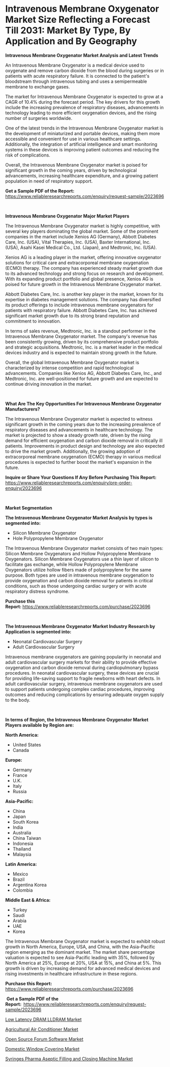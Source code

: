 <p><h1>Intravenous Membrane Oxygenator Market Size Reflecting a Forecast Till 2031: Market By Type, By Application and By Geography</h1></p><p><strong>Intravenous Membrane Oxygenator Market Analysis and Latest Trends</strong></p>
<p><p>An Intravenous Membrane Oxygenator is a medical device used to oxygenate and remove carbon dioxide from the blood during surgeries or in patients with acute respiratory failure. It is connected to the patient's bloodstream through intravenous tubing and uses a semipermeable membrane to exchange gases.</p><p>The market for Intravenous Membrane Oxygenator is expected to grow at a CAGR of 10.4% during the forecast period. The key drivers for this growth include the increasing prevalence of respiratory diseases, advancements in technology leading to more efficient oxygenation devices, and the rising number of surgeries worldwide.</p><p>One of the latest trends in the Intravenous Membrane Oxygenator market is the development of miniaturized and portable devices, making them more accessible and convenient for use in various healthcare settings. Additionally, the integration of artificial intelligence and smart monitoring systems in these devices is improving patient outcomes and reducing the risk of complications.</p><p>Overall, the Intravenous Membrane Oxygenator market is poised for significant growth in the coming years, driven by technological advancements, increasing healthcare expenditure, and a growing patient population in need of respiratory support.</p></p>
<p><strong>Get a Sample PDF of the Report:&nbsp;</strong> <a href="https://www.reliableresearchreports.com/enquiry/request-sample/2023696">https://www.reliableresearchreports.com/enquiry/request-sample/2023696</a></p>
<p>&nbsp;</p>
<p><strong>Intravenous Membrane Oxygenator Major Market Players</strong></p>
<p><p>The Intravenous Membrane Oxygenator market is highly competitive, with several key players dominating the global market. Some of the prominent companies in the market include Xenios AG (Germany), Abbott Diabetes Care, Inc. (USA), Vital Therapies, Inc. (USA), Baxter International, Inc. (USA), Asahi Kasei Medical Co., Ltd. (Japan), and Medtronic, Inc. (USA).</p><p>Xenios AG is a leading player in the market, offering innovative oxygenator solutions for critical care and extracorporeal membrane oxygenation (ECMO) therapy. The company has experienced steady market growth due to its advanced technology and strong focus on research and development. With its expanding product portfolio and global presence, Xenios AG is poised for future growth in the Intravenous Membrane Oxygenator market.</p><p>Abbott Diabetes Care, Inc. is another key player in the market, known for its expertise in diabetes management solutions. The company has diversified its product offerings to include intravenous membrane oxygenators for patients with respiratory failure. Abbott Diabetes Care, Inc. has achieved significant market growth due to its strong brand reputation and commitment to innovation.</p><p>In terms of sales revenue, Medtronic, Inc. is a standout performer in the Intravenous Membrane Oxygenator market. The company's revenue has been consistently growing, driven by its comprehensive product portfolio and strategic acquisitions. Medtronic, Inc. is a market leader in the medical devices industry and is expected to maintain strong growth in the future.</p><p>Overall, the global Intravenous Membrane Oxygenator market is characterized by intense competition and rapid technological advancements. Companies like Xenios AG, Abbott Diabetes Care, Inc., and Medtronic, Inc. are well-positioned for future growth and are expected to continue driving innovation in the market.</p></p>
<p>&nbsp;</p>
<p><strong>What Are The Key Opportunities For Intravenous Membrane Oxygenator Manufacturers?</strong></p>
<p><p>The Intravenous Membrane Oxygenator market is expected to witness significant growth in the coming years due to the increasing prevalence of respiratory diseases and advancements in healthcare technology. The market is projected to show a steady growth rate, driven by the rising demand for efficient oxygenation and carbon dioxide removal in critically ill patients. Improvements in product design and technology are also expected to drive the market growth. Additionally, the growing adoption of extracorporeal membrane oxygenation (ECMO) therapy in various medical procedures is expected to further boost the market's expansion in the future.</p></p>
<p><strong>Inquire or Share Your Questions If Any Before Purchasing This Report:</strong> <a href="https://www.reliableresearchreports.com/enquiry/pre-order-enquiry/2023696">https://www.reliableresearchreports.com/enquiry/pre-order-enquiry/2023696</a></p>
<p>&nbsp;</p>
<p><strong>Market Segmentation</strong></p>
<p><strong>The Intravenous Membrane Oxygenator Market Analysis by types is segmented into:</strong></p>
<p><ul><li>Silicon Membrane Oxygenator</li><li>Hole Polypropylene Membrane Oxygenator</li></ul></p>
<p><p>The Intravenous Membrane Oxygenator market consists of two main types: Silicon Membrane Oxygenators and Hollow Polypropylene Membrane Oxygenators. Silicon Membrane Oxygenators use a thin layer of silicon to facilitate gas exchange, while Hollow Polypropylene Membrane Oxygenators utilize hollow fibers made of polypropylene for the same purpose. Both types are used in intravenous membrane oxygenation to provide oxygenation and carbon dioxide removal for patients in critical conditions, such as those undergoing cardiac surgery or with acute respiratory distress syndrome.</p></p>
<p><strong>Purchase this Report:&nbsp;</strong><a href="https://www.reliableresearchreports.com/purchase/2023696">https://www.reliableresearchreports.com/purchase/2023696</a></p>
<p>&nbsp;</p>
<p><strong>The Intravenous Membrane Oxygenator Market Industry Research by Application is segmented into:</strong></p>
<p><ul><li>Neonatal Cardiovascular Surgery</li><li>Adult Cardiovascular Surgery</li></ul></p>
<p><p>Intravenous membrane oxygenators are gaining popularity in neonatal and adult cardiovascular surgery markets for their ability to provide effective oxygenation and carbon dioxide removal during cardiopulmonary bypass procedures. In neonatal cardiovascular surgery, these devices are crucial for providing life-saving support to fragile newborns with heart defects. In adult cardiovascular surgery, intravenous membrane oxygenators are used to support patients undergoing complex cardiac procedures, improving outcomes and reducing complications by ensuring adequate oxygen supply to the body.</p></p>
<p>&nbsp;</p>
<p><strong>In terms of Region, the Intravenous Membrane Oxygenator Market Players available by Region are:</strong></p>
<p>
    <p> <strong> North America: </strong>
        <ul>
            <li>United States</li>
            <li>Canada</li>
        </ul>
        </p> 
    <p> <strong> Europe: </strong>
        <ul>
            <li>Germany</li>
            <li>France</li>
            <li>U.K.</li>
            <li>Italy</li>
            <li>Russia</li>
        </ul>
        </p> 
    <p> <strong> Asia-Pacific: </strong>
        <ul>
            <li>China</li>
            <li>Japan</li>
            <li>South Korea</li>
            <li>India</li>
            <li>Australia</li>
            <li>China Taiwan</li>
            <li>Indonesia</li>
            <li>Thailand</li>
            <li>Malaysia</li>
        </ul>
        </p> 
    <p> <strong> Latin America: </strong>
        <ul>
            <li>Mexico</li>
            <li>Brazil</li>
            <li>Argentina Korea</li>
            <li>Colombia</li>
        </ul>
        </p> 
    <p> <strong> Middle East & Africa: </strong>
        <ul>
            <li>Turkey</li>
            <li>Saudi</li>
            <li>Arabia</li>
            <li>UAE</li>
            <li>Korea</li>
        </ul>
    </p>
    </p>
<p><p>The Intravenous Membrane Oxygenator market is expected to exhibit robust growth in North America, Europe, USA, and China, with the Asia-Pacific region emerging as the dominant market. The market share percentage valuation is expected to see Asia-Pacific leading with 35%, followed by North America at 25%, Europe at 20%, USA at 15%, and China at 5%. This growth is driven by increasing demand for advanced medical devices and rising investments in healthcare infrastructure in these regions.</p></p>
<p><strong>Purchase this Report: </strong><a href="https://www.reliableresearchreports.com/purchase/2023696">https://www.reliableresearchreports.com/purchase/2023696</a></p>
<p>&nbsp;<strong>Get a Sample PDF of the Report:&nbsp;&nbsp;</strong><a href="https://www.reliableresearchreports.com/enquiry/request-sample/2023696">https://www.reliableresearchreports.com/enquiry/request-sample/2023696</a></p>
<p><strong></strong></p>
<p><p><a href="https://github.com/yemakinde/Market-Research-Report-List-1/blob/main/low-latency-dram-lldram-market.md">Low Latency DRAM LLDRAM Market</a></p><p><a href="https://view.publitas.com/reportprime-1/agricultural-air-conditioner-market-size-and-examines-its-market-scope-with-a-primary-focus-on-growth-opportunities-and-forecasted-trends-spanning-from-2024-to-2031/">Agricultural Air Conditioner Market</a></p><p><a href="https://boundless-drawbridge-702.notion.site/Open-Source-Forum-Software-Market-Growth-Market-Trends-COVID-19-Impact-and-Forecasts-for-period-f-2d69df5b80e847e79126d913c15fe695">Open Source Forum Software Market</a></p><p><a href="https://view.publitas.com/reportprime-1/domestic-window-covering-market-size-share-trends-analysis-report-by-application-regional-outlook-competitive-strategies-and-segment-forecasts-2024-2031/">Domestic Window Covering Market</a></p><p><a href="https://github.com/Alonsoolds3wq1d81czn8rbol/Market-Research-Report-List-1/blob/main/syringes-pharma-aseptic-filling-and-closing-machine-market.md">Syringes Pharma Aseptic Filling and Closing Machine Market</a></p></p>
